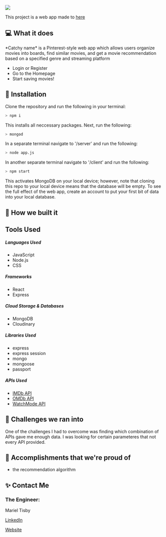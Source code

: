 <a href="#"><img src="#"></a>

<p>This project is a web app made to  <a href="#">here</a></p>

## 💻 What it does
<p>*Catchy name* is a Pinterest-style web app which allows users organize movies into boards, find similar movies, and get a movie recommendation based on a specified genre and streaming platform</p>

<ul>
    <li>Login or Register</li>
    <li>Go to the Homepage</li>
    <li>Start saving movies!</li>
</ul>

## 🔨 Installation
Clone the repository and run the following in your terminal:
```bash
> npm i
```
This installs all neccessary packages. Next, run the following:
```bash
> mongod
```
In a separate terminal navigate to '/server' and run the following: 
```bash
> node app.js
```
In another separate terminal navigate to '/client' and run the following: 
```bash
> npm start
```

This activates MongoDB on your local device; however, note that cloning this repo to your local device means that the database will be empty. To see the full effect of the web app, create an account to put your first bit of data into your local database.

## 🔨 How we built it
<h2>Tools Used</h2>

<h5>Languages Used</h5>
<ul>
    <li>JavaScript</li>
    <li>Node.js</li>
    <li>CSS</li>
</ul>

<h5>Frameworks</h5>
<ul>
    <li>React</li>
    <li>Express</li>
</ul>

<h5>Cloud Storage & Databases</h5>
<ul>
    <li>MongoDB</li>
    <li>Cloudinary</li>
</ul>

<h5>Libraries Used</h5>
<ul>
    <li>express</li>
    <li>express session</li>
    <li>mongo</li>
    <li>mongoose</li>
    <li>passport</li>
</ul>

<h5>APIs Used</h5>
<ul>
    <li><a href="https://imdb-api.com/">IMDb API</a></li>
    <li><a href="http://www.omdbapi.com/">OMDb API</a></li>
    <li><a href="https://api.watchmode.com/">WatchMode API</a></li>
</ul>

## 🧠 Challenges we ran into
<p> One of the challenges I had to overcome was finding which combination of APIs gave me enough data. I was looking for certain parameteres that not every API provided.</p> 

## 🏅 Accomplishments that we're proud of
<ul>
    <li>the recommendation algorithm</li>
</ul>

## ✨ Contact Me
<h3>The Engineer:</h3>
Mariel Tisby
<a href="https://www.linkedin.com/in/mtisby/">
    <p> LinkedIn </p>
</a>
<a href="https://mtisby.github.io/mtisby-website/">
    <p> Website </p>
</a>


